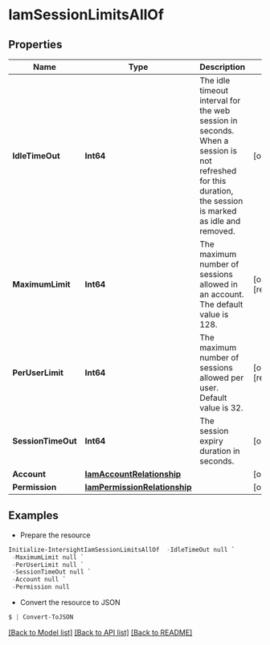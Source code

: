 # IamSessionLimitsAllOf
## Properties

Name | Type | Description | Notes
------------ | ------------- | ------------- | -------------
**IdleTimeOut** | **Int64** | The idle timeout interval for the web session in seconds. When a session is not refreshed for this duration, the session is marked as idle and removed. | [optional] 
**MaximumLimit** | **Int64** | The maximum number of sessions allowed in an account. The default value is 128. | [optional] [readonly] 
**PerUserLimit** | **Int64** | The maximum number of sessions allowed per user. Default value is 32. | [optional] [readonly] 
**SessionTimeOut** | **Int64** | The session expiry duration in seconds. | [optional] 
**Account** | [**IamAccountRelationship**](IamAccountRelationship.md) |  | [optional] 
**Permission** | [**IamPermissionRelationship**](IamPermissionRelationship.md) |  | [optional] 

## Examples

- Prepare the resource
```powershell
Initialize-IntersightIamSessionLimitsAllOf  -IdleTimeOut null `
 -MaximumLimit null `
 -PerUserLimit null `
 -SessionTimeOut null `
 -Account null `
 -Permission null
```

- Convert the resource to JSON
```powershell
$ | Convert-ToJSON
```

[[Back to Model list]](../README.md#documentation-for-models) [[Back to API list]](../README.md#documentation-for-api-endpoints) [[Back to README]](../README.md)

